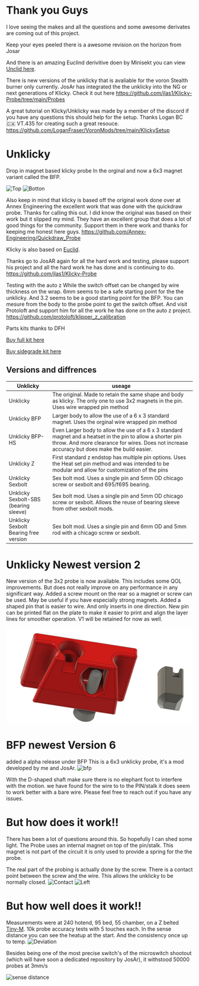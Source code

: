 # Thank you Guys 
I love seeing the makes and all the questions and some awesome derivates are coming out of this project. 

Keep your eyes peeled there is a awesome revision on the horizon from Josar

And there is an amazing Euclind derivitive doen by Minisekt you can view [Unclid here](https://github.com/Minsekt/unclid).

There is new versions of the unklicky that is avaliable for the voron Stealth burner only currently. JosAr has integrated the the unklicky into the NG or next generations of Klicky. Check it out here https://github.com/jlas1/Klicky-Probe/tree/main/Probes

A great tutorial on Klicky/Unklicky was made by a member of the discord if you have any questions this should help for the setup. Thanks Logan BC 🇨🇦 VT.435 for creating such a great resouce. https://github.com/LoganFraser/VoronMods/tree/main/KlickySetup


# Unklicky

Drop in magnet based klicky probe In the orginal and now a 6x3 magnet variant called the BFP. 

![Top](https://github.com/majarspeed/Unklicky/raw/main/pictures/topview.png "Top")
![Botton](https://github.com/majarspeed/Unklicky/raw/main/pictures/Bottomview.png "Bottom")

Also keep in mind that klicky is based off the original work done over at Annex Engineering the excellent work that was done with the quickdraw probe. 
Thanks for calling this out. I did know the original was based on their work but it slipped my mind. They have an excellent group that does a lot of good things for the community. Support them in there work and thanks for keeping me honest here guys. 
https://github.com/Annex-Engineering/Quickdraw_Probe

Klicky is also based on [Euclid](https://www.euclidprobe.com/).

Thanks go to JosAR again for all the hard work and testing, please support his project and all the hard work he has done and is continuing to do. 
https://github.com/jlas1/Klicky-Probe

Testing with the auto z
While the switch offset can be changed by wire thickness on the wrap. 6mm seems to be a safe starting point for the the unklicky. And 3.2 seems to be a good starting point for the BFP. You can mesure from the body to the probe point to get the switch offset. And visit Protoloft and support him for all the work he has done on the auto z project. https://github.com/protoloft/klipper_z_calibration 


Parts kits thanks to DFH

[Buy full kit here](https://deepfriedhero.in/products/unklicky-full-kit-by-dustinspeed?_pos=1&_psq=unkl&_ss=e&_v=1.0&aff=8 "Full Unklicky Kit")

[Buy sidegrade kit here](https://deepfriedhero.in/products/unklicky-sidegrade-kit-by-dustinspeed?_pos=2&_sid=d0a66cc6e&_ss=r&aff=8 "Sidegrade Unklicky Kit")


## Versions and diffrences 
| Unklicky | useage |
| ------ | ------ |
| Unklicky |  The original. Made to retain the same shape and body as klicky. The only one to use 3x2 magnets in the pin. Uses wire wrapped pin method |
| Unklicky BFP | Larger body to allow the use of a 6 x 3 standard magnet. Uses the orginal wire wrapped pin method |
| Unklicky BFP-HS | Even Larger body to allow the use of a 6 x 3 standard magnet and a heatset in the pin to allow a shorter pin throw. And more clearance for wires. Does not increase accuracy but does make the build easier. |
| Unklicky Z | First standard z endstop has multiple pin options. Uses the Heat set pin method and was intended to be modular and allow for customization of the pins |
| Unklicky Sexbolt | Sex bolt mod. Uses a single pin and 5mm OD chicago screw or sexbolt and 695/f695 bearing. |
| Unklicky Sexbolt-SBS (bearing sleeve) | Sex bolt mod. Uses a single pin and 5mm OD chicago screw or sexbolt. Allows the reuse of bearing sleeve from other sexbolt mods. |
| Unklicky Sexbolt Bearing free version | Sex bolt mod. Uses a single pin and 6mm OD and 5mm rod with a chicago screw or sexbolt. |





# Unklicky Newest version 2
New version of the 3x2 probe is now available. This includes some QOL improvements. But does not really improve on any performance in any significant way. 
Added a screw mount on the rear so a magnet or screw can be used. May be useful if you have especially strong magnets.
Added a shaped pin that is easier to wire. And only inserts in one direction. 
New pin can be printed flat on the plate to make it easier to print and align the layer lines for smoother operation. 
V1 will be retained for now as well.


![V2 3x2](https://github.com/majarspeed/Unklicky/raw/main/pictures/3x2NP3.jpg "V2 3x2")

# BFP newest Version 6
added a alpha release under BFP
This is a 6x3 unklicky probe, it's a mod developed by me and JosAr.
![bfp](https://github.com/majarspeed/Unklicky/raw/main/pictures/BFP.jpg "BFP")

With the D-shaped shaft make sure there is no elephant foot to interfere with the motion. 
we have found for the wire to to the PIN/stalk it does seem to work better with a bare wire. 
Please feel free to reach out if you have any issues. 


# But how does it work!! 
There has been a lot of questions around this. So hopefully I can shed some light. 
The Probe uses an internal magnet on top of the pin/stalk. This magnet is not part of the circuit it is only used to provide a spring for the the probe. 

The real part of the probing is actually done by the screw. 
There is a contact point between the screw and the wire. This allows the unklicky to be normally closed. 
![Contact](https://github.com/majarspeed/Unklicky/raw/main/pictures/BFPContact.png "Contact")
![Left](https://github.com/majarspeed/Unklicky/raw/main/pictures/BFPIL.png "Left")

# But how well does it work!! 

Measurements were at 240 hotend, 95 bed, 55 chamber, on a Z belted [Tiny-M](https://github.com/gsl12/Tiny-M).
10k probe accuracy tests with 5 touches each. 
In the sense distance you can see the heatup at the start. And the consistency once up to temp.
![Deviation](https://github.com/majarspeed/Unklicky/raw/main/pictures/std%20deviation.png "Deviation")

Besides being one of the most precise switch's of the microswitch shootout (which will have soon a dedicated repository by JosAr), it withstood 50000 probes at 3mm/s

![sense distance](https://github.com/majarspeed/Unklicky/raw/main/pictures/Probe%20sense%20distance.png "sense distance")


































